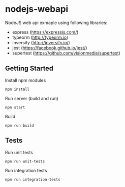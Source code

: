 # nodejs-webapi
NodeJS web api exmaple using following libraries:
* express (https://expressjs.com/)
* typeorm (http://typeorm.io)
* inversify (http://inversify.io/)
* jest (https://facebook.github.io/jest/)
* supertest (https://github.com/visionmedia/supertest)

## Getting Started

Install npm modules
```
npm install
```

Run server (build and run)
```
npm start
  ```
  
  Build
  ```
  npm run build
  ```
  
  ## Tests
Run unit tests
```
npm run unit-tests
```
  Run integration tests
```
npm run integration-tests
```
  
